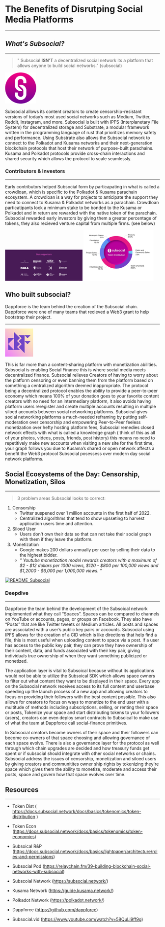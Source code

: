 # **The Benefits of Disrutping Social Media Platforms** 
<!--Title of Specific Distruptive Technology Topic-->
_____
## _What's Subsocial?_

<!--Curious_Call_to_action-->
___
>" Subsocial **ISN'T** a decentralized social network its a platform that allows anyone to build social networks." (subsocial)

<img src="images/Sub.png"  width=20% height=20%>

<p>Subsocial allows its content creators to create censorship-resistant versions of today’s most used social networks such as Medium, Twitter, Reddit, Instagram, and more. Subsocial is built with IPFS (Interplanetary File System) for decentralized storage and Substrate, a modular framework written in the programming language of rust that prioritizes memory safety and performance. Using Substrate also allows the Subsocial network to connect to the Polkadot and Kusama networks and their next-generation blockchain protocols that host their network of purpose-built parachains. Kusama and Polkadot protocols provide cross-chain interactions and shared security which allows the protocol to scale seamlessly.</p>


### Contributors & Investors
___________

<p> Early contributors helped Subsocial form by particapating in what is called a crowdloan, which is specific to the Polkadot & Kusama parachain ecosystem. A crowdloan is a way for projects to anticipate the support they need to connect to Kusama & Polkadot networks as a parachain. Crowdloan particatipants lock a minimum stake to be bonded to the Kusama or Polkadot and in return are rewarded with the native token of the parachain. Subsocial rewarded early investors by giving them a greater percentage of tokens, they also recieved venture capital from multiple firms. (see below) </p>


<img src="images/subsocial.investor.PNG"  width=50% height=50%>

<img src="images/Token_Dist.PNG"  width=45% height=45%>


## Who built subsocial?
Dappforce is the team behind the creation of the Subsocial chain. Dappforce were one of many teams that recieved a Web3 grant to help bootstrap their project.
_____________

<img src="images/dappforce.jpg"  width=18% height=18%>

<p>This is far more than a content-sharing platform with monetization abilities. Subsocial is enabling Social Finance this is where social media meets decentralized finance. Subsocial relieves Creators of having to worry about the platform censoring or even banning them from the platform based on something a centralized algorithm deemed inappropriate. The protocol being a decentralized protocol enables the ability to provide a peer-to-peer economy which means 100% of your donation goes to your favorite content creators with no need for an intermediary platform,  it also avoids having platform users reregister and create multiple accounts resulting in multiple siloed accounts between social networking platforms. Subsoical gives social networking platforms a much-needed reframing by putting self-moderation over censorship and empowering Peer-to-Peer feeless monetization over hefty hosting platform fees, Subsocial remedies closed network effects with what is called a knowledge graph ( think of this as all of your photos, videos, posts, friends, post history) this means no need to repetitively make new accounts when visiting a new site for the first time, your graph follows you due to Kusama’s shared or open network affects a benefit the Web3 protocol Subsocial posessess over modern day social network platforms. </p>

## Social Ecosystems of the Day: Censorship, Monetization, Silos
__________
> 3 problem areas Subsocial looks to correct:
1. Censorship 
    * Twitter suspened over 1 million accounts in the first half of 2022.
    * Centralized algorithms that tend to show upsseting to harvest application users time and attention.
2. Siloed User 
    * Users don't own their data so that can not take their social graph with them if they leave the platform. 
3. Monetization
    * Google makes 200 dollars annually per user by selling their data to the highest bidder.
    * _" Youtube monetization model rewards creators with a maximum of $2 - $12 dollars per 1000 views, $120 - $800 per 100,000 views and $1,2000 - $6,000 per 1,000,000 views. "_


[![README_Subsocial](http://img.youtube.com/vi/58QuLi9ff9g/0.jpg)](http://www.youtube.com/watch?v=58QuLi9ff9g "Open Social Graphs With Subsocial | Polkadot Decoded 2022")


### Deepdive
____________
<p> Dappforce the team behind the development of the Subsoical network implemented what they call “Spaces”. Spaces can be compared to channels on YouTube or accounts, pages, or groups on Facebook. They also have “Posts” that are like Twitter tweets or Medium articles. All posts and spaces are associated with a user’s public key pairs or accounts. Subsocial using IPFS allows for the creation of a CID which is like directions that help find a file, this is most useful when uploading content to space via a post. If a user has access to the public key pair, they can prove they have ownership of their content, data, and funds associated with their key pair, giving individuals true ownership of when they want something publicized or monetized.</p>

<p>The application layer is vital to Subsoical because without its applications would not be able to utilize the Subsoical SDK which allows space owners to filter out what content they want to be displayed in their space. Every app on the Subsocial network receives access to its full content and userbase speeding up the launch process of a new app and allowing creators to focus on providing their followers with the best content possible. This also allows for creators to focus on ways to monetize to the end user with a multitude of methods including subscriptions, selling, or renting their space or posts, Tokenize your space and start distributing tokens to your followers (users), creators can even deploy smart contracts to Subsoical to make use of what the team at Dappforce call social-finance primitives.</p>

<p>In Subsocial creators become owners of their space and their followers can become co-owners of that space choosing and allowing governance of each space evolve. There is also a governance layer for the protocol as well through which chain upgrades are decided and how treasury funds get spent or if subsocial should integrate with other social networks or chains. Subsocial address the issues of censorship, monetization and siloed users by giving creators and communitites owner ship rights by tokenizing they're space which gives them the ability to monetize, moderate and access their posts, space and govern how that space evolves over time.</p>



## Resources
_____________
* Token Dist ( https://docs.subsocial.network/docs/basics/tokenomics/token-distribution )

* Token Econ (https://docs.subsocial.network/docs/basics/tokenomics/token-economics) 

* Subsoical R&P (https://docs.subsocial.network/docs/basics/lightpaper/architecture/roles-and-permissions) 

* Subsocial Pod (https://relaychain.fm/39-building-blockchain-social-networks-with-subsocial) 

* Subscoial Network (https://subsocial.network/) 

* Kusama Network (https://guide.kusama.network/) 

* Polkadot Network (https://polkadot.network/) 

* Dappforce (https://github.com/dappforce) 

* Subsocial.vid (https://www.youtube.com/watch?v=58QuLi9ff9g)
